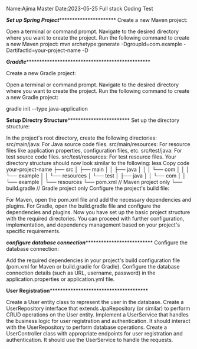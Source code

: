 Name:Ajima Master
Date:2023-05-25
Full stack Coding Test

***************************Set up Spring Project*************************************************
Create a new Maven project:

Open a terminal or command prompt.
Navigate to the desired directory where you want to create the project.
Run the following command to create a new Maven project:
mvn archetype:generate -DgroupId=com.example -DartifactId=your-project-name -D

*********************Graddle*********************************************************************

Create a new Gradle project:

Open a terminal or command prompt.
Navigate to the desired directory where you want to create the project.
Run the following command to create a new Gradle project:

gradle init --type java-application

******************************Setup Directry Structure******************************************************
Set up the directory structure:

In the project's root directory, create the following directories:
src/main/java: For Java source code files.
src/main/resources: For resource files like application properties, configuration files, etc.
src/test/java: For test source code files.
src/test/resources: For test resource files.
Your directory structure should now look similar to the following:
less
Copy code
your-project-name
├── src
│   ├── main
│   │   ├── java
│   │   │   └── com
│   │   │       └── example
│   │   └── resources
│   └── test
│       ├── java
│       │   └── com
│       │       └── example
│       └── resources
└── pom.xml  // Maven project only
└── build.gradle  // Gradle project only
Configure the project's build file:

For Maven, open the pom.xml file and add the necessary dependencies and plugins.
For Gradle, open the build.gradle file and configure the dependencies and plugins.
Now you have set up the basic project structure with the required directories. You can proceed with further configuration, implementation, and dependency management based on your project's specific requirements.

*************************configure database connection***************************************************
Configure the database connection:

Add the required dependencies in your project's build configuration file (pom.xml for Maven or build.gradle for Gradle).
Configure the database connection details (such as URL, username, password) in the application.properties or application.yml file.

**********************User Registration************************************************************

Create a User entity class to represent the user in the database.
Create a UserRepository interface that extends JpaRepository (or similar) to perform CRUD operations on the User entity.
Implement a UserService that handles the business logic for user registration and authentication. It should interact with the UserRepository to perform database operations.
Create a UserController class with appropriate endpoints for user registration and authentication. It should use the UserService to handle the requests.



